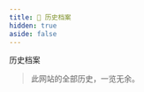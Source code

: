 ```yaml
---
title: 📃 历史档案
hidden: true
aside: false
---
```


<script setup>
import HistoryList from "@/components/HistoryList.vue"
</script>

<TitleWithEmoji emoji="📃" special>历史档案</TitleWithEmoji>

> 此网站的全部历史，一览无余。

<HistoryList />
